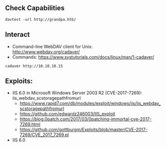 ## Check Capabilities
```
davtest -url http://grandpa.htb/
```

## Interact
- Command-line WebDAV client for Unix: http://www.webdav.org/cadaver/
- Commands: https://www.systutorials.com/docs/linux/man/1-cadaver/

```
cadaver http://10.10.10.15
```

## Exploits:
- IIS 6.0 in Microsoft Windows Server 2003 R2 (CVE-2017-7269): iis_webdav_scstoragepathfromurl
    - https://www.rapid7.com/db/modules/exploit/windows/iis/iis_webdav_scstoragepathfromurl
    - https://github.com/edwardz246003/IIS_exploit
    - https://blog.0patch.com/2017/03/0patching-immortal-cve-2017-7269.html
    - https://github.com/gottburgm/Exploits/blob/master/CVE-2017-7269/CVE_2017_7269.pl
- IIS 6.0
